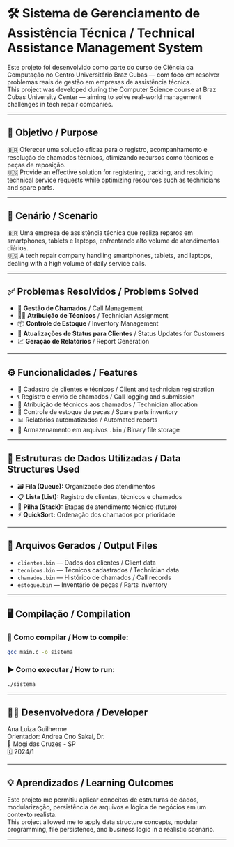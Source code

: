 # 🛠️ Sistema de Gerenciamento de Assistência Técnica / Technical Assistance Management System

Este projeto foi desenvolvido como parte do curso de Ciência da Computação no Centro Universitário Braz Cubas — com foco em resolver problemas reais de gestão em empresas de assistência técnica.  
This project was developed during the Computer Science course at Braz Cubas University Center — aiming to solve real-world management challenges in tech repair companies.

---

## 🎯 Objetivo / Purpose

🇧🇷 Oferecer uma solução eficaz para o registro, acompanhamento e resolução de chamados técnicos, otimizando recursos como técnicos e peças de reposição.  
🇺🇸 Provide an effective solution for registering, tracking, and resolving technical service requests while optimizing resources such as technicians and spare parts.

---

## 📘 Cenário / Scenario

🇧🇷 Uma empresa de assistência técnica que realiza reparos em smartphones, tablets e laptops, enfrentando alto volume de atendimentos diários.  
🇺🇸 A tech repair company handling smartphones, tablets, and laptops, dealing with a high volume of daily service calls.

---

## ✅ Problemas Resolvidos / Problems Solved

- 🧾 **Gestão de Chamados** / Call Management  
- 👩‍🔧 **Atribuição de Técnicos** / Technician Assignment  
- 📦 **Controle de Estoque** / Inventory Management  
- 📲 **Atualizações de Status para Clientes** / Status Updates for Customers  
- 📈 **Geração de Relatórios** / Report Generation  

---

## ⚙️ Funcionalidades / Features

- 👤 Cadastro de clientes e técnicos / Client and technician registration  
- 📞 Registro e envio de chamados / Call logging and submission  
- 🔧 Atribuição de técnicos aos chamados / Technician allocation  
- 🧰 Controle de estoque de peças / Spare parts inventory  
- 📊 Relatórios automatizados / Automated reports  
- 💾 Armazenamento em arquivos `.bin` / Binary file storage  

---

## 🧱 Estruturas de Dados Utilizadas / Data Structures Used

- 🗃️ **Fila (Queue):** Organização dos atendimentos  
- 📋 **Lista (List):** Registro de clientes, técnicos e chamados  
- 🧮 **Pilha (Stack):** Etapas de atendimento técnico (futuro)  
- ⚡ **QuickSort:** Ordenação dos chamados por prioridade  

---

## 📁 Arquivos Gerados / Output Files

- `clientes.bin` — Dados dos clientes / Client data  
- `tecnicos.bin` — Técnicos cadastrados / Technician data  
- `chamados.bin` — Histórico de chamados / Call records  
- `estoque.bin` — Inventário de peças / Parts inventory  

---

## 🖥️ Compilação / Compilation

### 🔧 Como compilar / How to compile:
```bash
gcc main.c -o sistema
```

### ▶️ Como executar / How to run:
```bash
./sistema
```

---

## 👩‍💻 Desenvolvedora / Developer

Ana Luiza Guilherme  
Orientador: Andrea Ono Sakai, Dr.  
📍 Mogi das Cruzes - SP  
🗓️ 2024/1

---

## 💡 Aprendizados / Learning Outcomes

Este projeto me permitiu aplicar conceitos de estruturas de dados, modularização, persistência de arquivos e lógica de negócios em um contexto realista.  
This project allowed me to apply data structure concepts, modular programming, file persistence, and business logic in a realistic scenario.

---
